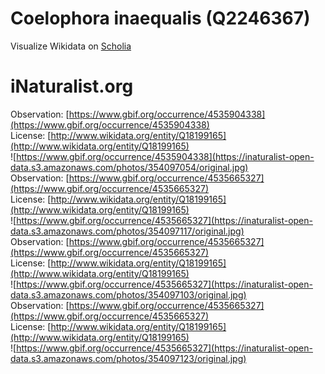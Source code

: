 
Coelophora inaequalis (Q2246367)
================================
  
Visualize Wikidata on [Scholia](https://scholia.toolforge.org/taxon/Q2246367)
# iNaturalist.org
  
Observation: [https://www.gbif.org/occurrence/4535904338](https://www.gbif.org/occurrence/4535904338)  
License: [http://www.wikidata.org/entity/Q18199165](http://www.wikidata.org/entity/Q18199165)  
![https://www.gbif.org/occurrence/4535904338](https://inaturalist-open-data.s3.amazonaws.com/photos/354097054/original.jpg)  
Observation: [https://www.gbif.org/occurrence/4535665327](https://www.gbif.org/occurrence/4535665327)  
License: [http://www.wikidata.org/entity/Q18199165](http://www.wikidata.org/entity/Q18199165)  
![https://www.gbif.org/occurrence/4535665327](https://inaturalist-open-data.s3.amazonaws.com/photos/354097117/original.jpg)  
Observation: [https://www.gbif.org/occurrence/4535665327](https://www.gbif.org/occurrence/4535665327)  
License: [http://www.wikidata.org/entity/Q18199165](http://www.wikidata.org/entity/Q18199165)  
![https://www.gbif.org/occurrence/4535665327](https://inaturalist-open-data.s3.amazonaws.com/photos/354097103/original.jpg)  
Observation: [https://www.gbif.org/occurrence/4535665327](https://www.gbif.org/occurrence/4535665327)  
License: [http://www.wikidata.org/entity/Q18199165](http://www.wikidata.org/entity/Q18199165)  
![https://www.gbif.org/occurrence/4535665327](https://inaturalist-open-data.s3.amazonaws.com/photos/354097123/original.jpg)